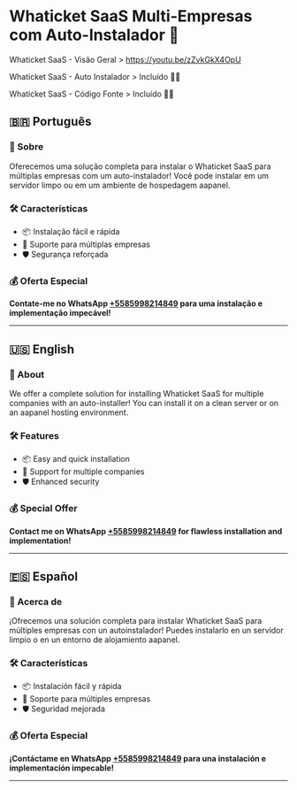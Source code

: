 # Whaticket SaaS Multi-Empresas com Auto-Instalador 🚀

Whaticket SaaS - Visão Geral > https://youtu.be/zZvkGkX4OpU

Whaticket SaaS - Auto Instalador > Incluído 🌟🔄

Whaticket SaaS - Código Fonte > Incluído 🌟🔄

## 🇧🇷 Português

### 🌟 Sobre

Oferecemos uma solução completa para instalar o Whaticket SaaS para múltiplas empresas com um auto-instalador! Você pode instalar em um servidor limpo ou em um ambiente de hospedagem aapanel.

### 🛠️ Características

- 📦 Instalação fácil e rápida
- 🏢 Suporte para múltiplas empresas
- 🛡️ Segurança reforçada

### 💰 Oferta Especial

**Contate-me no WhatsApp [+5585998214849](https://wa.me/5585998214849) para uma instalação e implementação impecável!**

---

## 🇺🇸 English

### 🌟 About

We offer a complete solution for installing Whaticket SaaS for multiple companies with an auto-installer! You can install it on a clean server or on an aapanel hosting environment.

### 🛠️ Features

- 📦 Easy and quick installation
- 🏢 Support for multiple companies
- 🛡️ Enhanced security

### 💰 Special Offer

**Contact me on WhatsApp [+5585998214849](https://wa.me/5585998214849) for flawless installation and implementation!**

---

## 🇪🇸 Español

### 🌟 Acerca de

¡Ofrecemos una solución completa para instalar Whaticket SaaS para múltiples empresas con un autoinstalador! Puedes instalarlo en un servidor limpio o en un entorno de alojamiento aapanel.

### 🛠️ Características

- 📦 Instalación fácil y rápida
- 🏢 Soporte para múltiples empresas
- 🛡️ Seguridad mejorada

### 💰 Oferta Especial

**¡Contáctame en WhatsApp [+5585998214849](https://wa.me/5585998214849) para una instalación e implementación impecable!**

---

